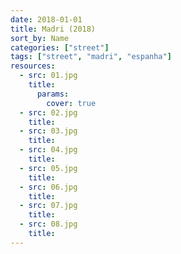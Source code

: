 ```yaml
---
date: 2018-01-01
title: Madri (2018)
sort_by: Name
categories: ["street"]
tags: ["street", "madri", "espanha"]
resources:
  - src: 01.jpg
    title: 
      params:
        cover: true
  - src: 02.jpg
    title: 
  - src: 03.jpg
    title: 
  - src: 04.jpg
    title: 
  - src: 05.jpg
    title: 
  - src: 06.jpg
    title: 
  - src: 07.jpg
    title: 
  - src: 08.jpg
    title:
---
```

